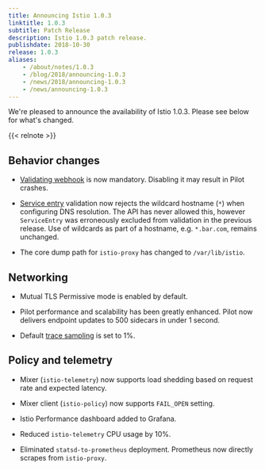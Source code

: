 ```yaml
---
title: Announcing Istio 1.0.3
linktitle: 1.0.3
subtitle: Patch Release
description: Istio 1.0.3 patch release.
publishdate: 2018-10-30
release: 1.0.3
aliases:
    - /about/notes/1.0.3
    - /blog/2018/announcing-1.0.3
    - /news/2018/announcing-1.0.3
    - /news/announcing-1.0.3
---
```


We're pleased to announce the availability of Istio 1.0.3. Please see below for what's changed.

{{< relnote >}}

## Behavior changes

- [Validating webhook](/ko/docs/ops/common-problems/validation) is now mandatory. Disabling it may result in Pilot crashes.

- [Service entry](/ko/docs/reference/config/networking/service-entry/) validation now rejects the wildcard hostname (`*`) when configuring DNS resolution. The API has never allowed this, however `ServiceEntry` was erroneously excluded from validation in the previous release. Use of wildcards as part of a hostname, e.g. `*.bar.com`, remains unchanged.

- The core dump path for `istio-proxy` has changed to `/var/lib/istio`.

## Networking

- Mutual TLS Permissive mode is enabled by default.

- Pilot performance and scalability has been greatly enhanced. Pilot now delivers endpoint updates to 500 sidecars in under 1 second.

- Default [trace sampling](/ko/docs/tasks/observability/distributed-tracing/configurability/#trace-sampling) is set to 1%.

## Policy and telemetry

- Mixer (`istio-telemetry`) now supports load shedding based on request rate and expected latency.

- Mixer client (`istio-policy`) now supports `FAIL_OPEN` setting.

- Istio Performance dashboard added to Grafana.

- Reduced `istio-telemetry` CPU usage by 10%.

- Eliminated `statsd-to-prometheus` deployment. Prometheus now directly scrapes from `istio-proxy`.
